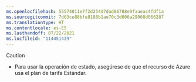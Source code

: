 ```yaml
---
ms.openlocfilehash: 55574011e7f2d254d7dad86788e9faaeac4fdf1a
ms.sourcegitcommit: 7d63ce88bfe8188b1ae70c3d006a29068d066287
ms.translationtype: HT
ms.contentlocale: es-ES
ms.lasthandoff: 07/22/2021
ms.locfileid: "114451439"
---
```


> [!CAUTION]
> * Para usar la operación de estado, asegúrese de que el recurso de Azure usa el plan de tarifa Estándar.